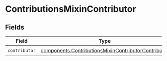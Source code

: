 # ContributionsMixinContributor


## Fields

| Field                                                                                                                      | Type                                                                                                                       | Required                                                                                                                   | Description                                                                                                                |
| -------------------------------------------------------------------------------------------------------------------------- | -------------------------------------------------------------------------------------------------------------------------- | -------------------------------------------------------------------------------------------------------------------------- | -------------------------------------------------------------------------------------------------------------------------- |
| `contributor`                                                                                                              | [components.ContributionsMixinContributorContributor](../../models/components/contributionsmixincontributorcontributor.md) | :heavy_check_mark:                                                                                                         | N/A                                                                                                                        |